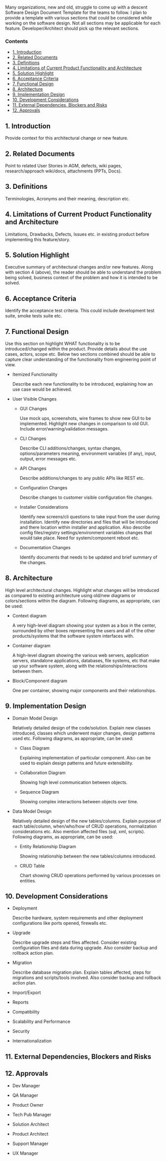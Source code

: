 Many organizations, new and old, struggle to come up with a descent Software Design Document Template for the teams to follow. I plan to provide a template with various sections that could be considered while working on the software design. Not all sections may be applicable for each feature. Developer/Architect should pick up the relevant sections.

### Contents

* [1. Introduction](#1.-introduction)
* [2. Related Documents](#related-documents)
* [3. Definitions](#definitions)
* [4. Limitations of Current Product Functionality and Architecture](#limitations)
* [5. Solution Highlight](#solution-highlight)
* [6. Acceptance Criteria](#acceptance-criteria)
* [7. Functional Design](#functional-design)
* [8. Architecture](#architecture)
* [9. Implementation Design](#implementation-design)
* [10. Development Considerations](#development-considerations)
* [11. External Dependencies, Blockers and Risks](#external-dependencies)
* [12. Approvals](#approvals)

## 1. Introduction
Provide context for this architectural change or new feature.

## 2. Related Documents
Point to related User Stories in AGM, defects, wiki pages, research/approach wiki/docs, attachments (PPTs, Docs).

## 3. Definitions
Terminologies, Acronyms and their meaning, description etc.

## 4. Limitations of Current Product Functionality and Architecture
Limitations, Drawbacks, Defects, Issues etc. in existing product before implementing this feature/story.

## 5. Solution Highlight
Executive summary of architectural changes and/or new features. Along with section 4 (above), the reader should be able to understand the problem being solved, business context of the problem and how it is intended to be solved.

## 6. Acceptance Criteria
Identify the acceptance test criteria. This could include development test suite, smoke tests suite etc.

## 7. Functional Design
Use this section on highlight WHAT functionality is to be introduced/changed within the product. Provide details about the use cases, actors, scope etc. Below two sections combined should be able to capture clear understanding of the functionality from engineering point of view.

- Itemized Functionality

	Describe each new functionality to be introduced, explaining how an use case would be achieved.

- User Visible Changes
	- GUI Changes

		Use mock ups, screenshots, wire frames to show new GUI to be implemented. Highlight new changes in comparison to old GUI. Include error/warning/validation messages.

	- CLI Changes

		Describe CLI additions/changes, syntax changes, options/parameters meaning, environment variables (if any), input, output, error messages etc.

	- API Changes

		Describe additions/changes to any public APIs like REST etc.

	- Configuration Changes

		Describe changes to customer visible configuration file changes.

	- Installer Considerations

		Identify new screens/cli questions to take input from the user during installation. Identify new directories and files that will be introduced and there location within installer and application. Also describe config files/registry settings/environment variables changes that would take place. Need for system/component reboot etc.

	- Documentation Changes
	
		Identify documents that needs to be updated and brief summary of the changes.

## 8. Architecture
High level architectural changes. Highlight what changes will be introduced as compared to existing architecture using old/new diagrams or colors/sections within the diagram. Following diagrams, as appropriate, can be used:
	
- Context diagram

	A very high-level diagram showing your system as a box in the center, surrounded by other boxes representing the users and all of the other products/systems that the software system interfaces with.

- Container diagram

	A high-level diagram showing the various web servers, application servers, standalone applications, databases, file systems, etc that make up your software system, along with the relationships/interactions between them.

- Block/Component diagram

	One per container, showing major components and their relationships.

## 9. Implementation Design
	
- Domain Model Design
	
	Relatively detailed design of the code/solution. Explain new classes introduced, classes which underwent major changes, design patterns used etc. Following diagrams, as appropriate, can be used:

	- Class Diagram

		Explaining implementation of particular component. Also can be used to explain design patterns and future extensibility.

	- Collaboration Diagram

		Showing high level communication between objects.

	- Sequence Diagram

		Showing complex interactions between objects over time.

- Data Model Design
	
	Relatively detailed design of the new tables/columns. Explain purpose of each table/column, when/who/how of CRUD operations, normalization considerations etc. Also mention affected files (sql, xml, scripts). Following diagrams, as appropriate, can be used:

	- Entity Relationship Diagram

		Showing relationship between the new tables/columns introduced.

	- CRUD Table

		Chart showing CRUD operations performed by various processes on entities.

## 10. Development Considerations
- Deployment

	Describe hardware, system requirements and other deployment configurations like ports opened, firewalls etc.

- Upgrade

	Describe upgrade steps and files affected. Consider existing configuration files and data during upgrade. Also consider backup and rollback action plan.

- Migration

	Describe database migration plan. Explain tables affected, steps for migrations and scripts/tools involved. Also consider backup and rollback action plan.

- Import/Export

- Reports

- Compatibility

- Scalability and Performance

- Security

- Internationalization

## 11. External Dependencies, Blockers and Risks

## 12. Approvals

- Dev Manager

- QA Manager

- Product Owner

- Tech Pub Manager

- Solution Architect

- Product Architect

- Support Manager

- UX Manager
